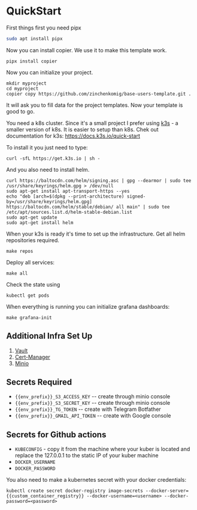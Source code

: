 # QuickStart
First things first you need pipx
```bash
sudo apt install pipx
```
Now you can install copier. We use it to make this template work.
```
pipx install copier
```
Now you can initialize your project.
```
mkdir myproject
cd myproject
copier copy https://github.com/zinchenkomig/base-users-template.git .
```
It will ask you to fill data for the project templates.
Now your template is good to go.

You need a k8s cluster. Since it's a small project I prefer using [k3s](https://k3s.io/) - a smaller version of k8s. It is easier to setup than k8s.
Chek out documentation for k3s: https://docs.k3s.io/quick-start

To install it you just need to type:
```
curl -sfL https://get.k3s.io | sh -
```
And you also need to install helm.
```
curl https://baltocdn.com/helm/signing.asc | gpg --dearmor | sudo tee /usr/share/keyrings/helm.gpg > /dev/null
sudo apt-get install apt-transport-https --yes
echo "deb [arch=$(dpkg --print-architecture) signed-by=/usr/share/keyrings/helm.gpg] https://baltocdn.com/helm/stable/debian/ all main" | sudo tee /etc/apt/sources.list.d/helm-stable-debian.list
sudo apt-get update
sudo apt-get install helm
```
When your k3s is ready it's time to set up the infrastructure.
Get all helm repositories required.
```
make repos
```
Deploy all services:
```
make all
```
Check the state using
```
kubectl get pods
```
When everything is running you can initialize grafana dashboards:
```
make grafana-init
```
## Additional Infra Set Up
1. [Vault](k8s/subcharts/vault/README.md)
2. [Cert-Manager](k8s/subcharts/certs/README.md)
3. [Minio](k8s/subcharts/minio-readme.md)

## Secrets Required
- `{{env_prefix}}_S3_ACCESS_KEY` -- create through minio console 
- `{{env_prefix}}_S3_SECRET_KEY` -- create through minio console
- `{{env_prefix}}_TG_TOKEN` -- create with Telegram Botfather
- `{{env_prefix}}_GMAIL_API_TOKEN` -- create with Google console

## Secrets for Github actions
- `KUBECONFIG` - copy it from the machine where your kuber is located and replace the 127.0.0.1 to the static IP of your kuber machine
- `DOCKER_USERNAME`
- `DOCKER_PASSWORD`

You also need to make a kubernetes secret with your docker credentials:
```
kubectl create secret docker-registry image-secrets --docker-server={{custom_container_registry}} --docker-username=<username> --docker-password=<password>
```